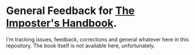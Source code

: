 # General Feedback for [The Imposter's Handbook](http://impostershandbook.com).

I'm tracking issues, feedback, corrections and general whatever here in this repository. The book itself is not available here, unfortunately.
